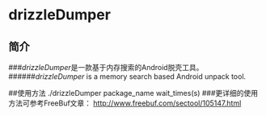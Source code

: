 # drizzleDumper
  
          
## 简介
###*drizzleDumper*是一款基于内存搜索的Android脱壳工具。
######*drizzleDumper* is a memory search based Android unpack tool.
  
  
  
##使用方法
	./drizzleDumper package_name wait_times(s)
###更详细的使用方法可参考FreeBuf文章：
<http://www.freebuf.com/sectool/105147.html>


